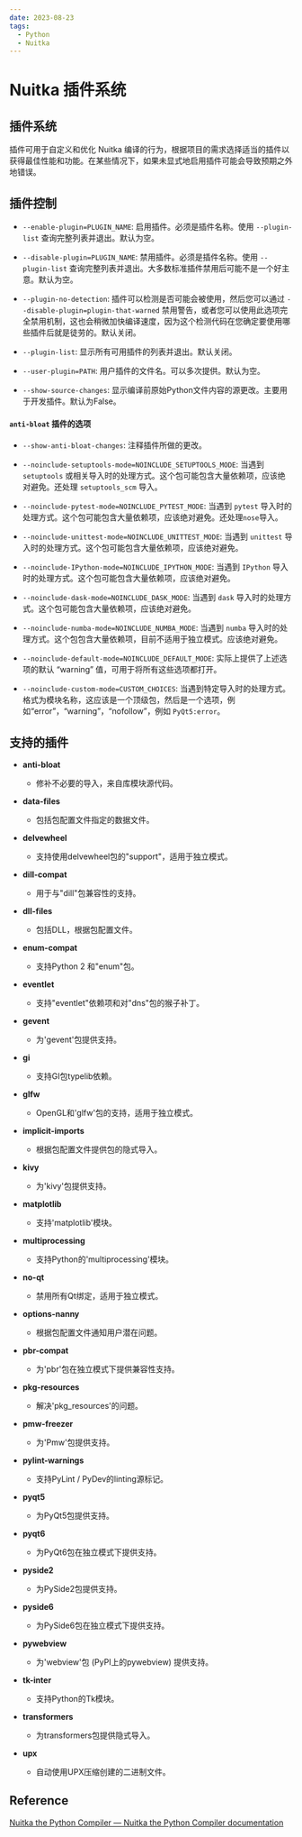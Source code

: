 ```yaml
---
date: 2023-08-23
tags:
  - Python
  - Nuitka
---
```


# Nuitka 插件系统


## 插件系统

插件可用于自定义和优化 Nuitka 编译的行为，根据项目的需求选择适当的插件以获得最佳性能和功能。在某些情况下，如果未显式地启用插件可能会导致预期之外地错误。

## 插件控制

- `--enable-plugin=PLUGIN_NAME`: 启用插件。必须是插件名称。使用 `--plugin-list` 查询完整列表并退出。默认为空。

- `--disable-plugin=PLUGIN_NAME`: 禁用插件。必须是插件名称。使用 `--plugin-list` 查询完整列表并退出。大多数标准插件禁用后可能不是一个好主意。默认为空。

- `--plugin-no-detection`: 插件可以检测是否可能会被使用，然后您可以通过 `--disable-plugin=plugin-that-warned` 禁用警告，或者您可以使用此选项完全禁用机制，这也会稍微加快编译速度，因为这个检测代码在您确定要使用哪些插件后就是徒劳的。默认关闭。

- `--plugin-list`: 显示所有可用插件的列表并退出。默认关闭。

- `--user-plugin=PATH`: 用户插件的文件名。可以多次提供。默认为空。

- `--show-source-changes`: 显示编译前原始Python文件内容的源更改。主要用于开发插件。默认为False。

#### `anti-bloat` 插件的选项

- `--show-anti-bloat-changes`: 注释插件所做的更改。

- `--noinclude-setuptools-mode=NOINCLUDE_SETUPTOOLS_MODE`: 当遇到 `setuptools` 或相关导入时的处理方式。这个包可能包含大量依赖项，应该绝对避免。还处理 `setuptools_scm` 导入。

- `--noinclude-pytest-mode=NOINCLUDE_PYTEST_MODE`: 当遇到 `pytest` 导入时的处理方式。这个包可能包含大量依赖项，应该绝对避免。还处理`nose`导入。

- `--noinclude-unittest-mode=NOINCLUDE_UNITTEST_MODE`: 当遇到 `unittest` 导入时的处理方式。这个包可能包含大量依赖项，应该绝对避免。

- `--noinclude-IPython-mode=NOINCLUDE_IPYTHON_MODE`: 当遇到 `IPython` 导入时的处理方式。这个包可能包含大量依赖项，应该绝对避免。

- `--noinclude-dask-mode=NOINCLUDE_DASK_MODE`: 当遇到 `dask` 导入时的处理方式。这个包可能包含大量依赖项，应该绝对避免。

- `--noinclude-numba-mode=NOINCLUDE_NUMBA_MODE`: 当遇到 `numba` 导入时的处理方式。这个包包含大量依赖项，目前不适用于独立模式。应该绝对避免。

- `--noinclude-default-mode=NOINCLUDE_DEFAULT_MODE`: 实际上提供了上述选项的默认 “warning” 值，可用于将所有这些选项都打开。

- `--noinclude-custom-mode=CUSTOM_CHOICES`: 当遇到特定导入时的处理方式。格式为模块名称，这应该是一个顶级包，然后是一个选项，例如“error”，“warning”，“nofollow”，例如 `PyQt5:error`。

## 支持的插件

- **anti-bloat**
    - 修补不必要的导入，来自库模块源代码。
- **data-files**
   - 包括包配置文件指定的数据文件。

- **delvewheel**
   - 支持使用delvewheel包的"support"，适用于独立模式。

- **dill-compat**
   - 用于与"dill"包兼容性的支持。

- **dll-files**
   - 包括DLL，根据包配置文件。

- **enum-compat**
   - 支持Python 2 和"enum"包。

- **eventlet**
   - 支持"eventlet"依赖项和对"dns"包的猴子补丁。

- **gevent**
   - 为'gevent'包提供支持。

- **gi**
   - 支持GI包typelib依赖。

- **glfw**
   - OpenGL和'glfw'包的支持，适用于独立模式。

- **implicit-imports**
   - 根据包配置文件提供包的隐式导入。

- **kivy**
   - 为'kivy'包提供支持。

- **matplotlib**
   - 支持'matplotlib'模块。

- **multiprocessing**
   - 支持Python的'multiprocessing'模块。

- **no-qt**
   - 禁用所有Qt绑定，适用于独立模式。

- **options-nanny**
   - 根据包配置文件通知用户潜在问题。

- **pbr-compat**
   - 为'pbr'包在独立模式下提供兼容性支持。

- **pkg-resources**
   - 解决'pkg_resources'的问题。

- **pmw-freezer**
   - 为'Pmw'包提供支持。

- **pylint-warnings**
   - 支持PyLint / PyDev的linting源标记。

- **pyqt5**
   - 为PyQt5包提供支持。

- **pyqt6**
   - 为PyQt6包在独立模式下提供支持。

- **pyside2**
   - 为PySide2包提供支持。

- **pyside6**
   - 为PySide6包在独立模式下提供支持。

- **pywebview**
   - 为'webview'包 (PyPI上的pywebview) 提供支持。

- **tk-inter**
   - 支持Python的Tk模块。

- **transformers**
   - 为transformers包提供隐式导入。

- **upx**
   - 自动使用UPX压缩创建的二进制文件。

## Reference

[Nuitka the Python Compiler — Nuitka the Python Compiler documentation](https://nuitka.net/)
